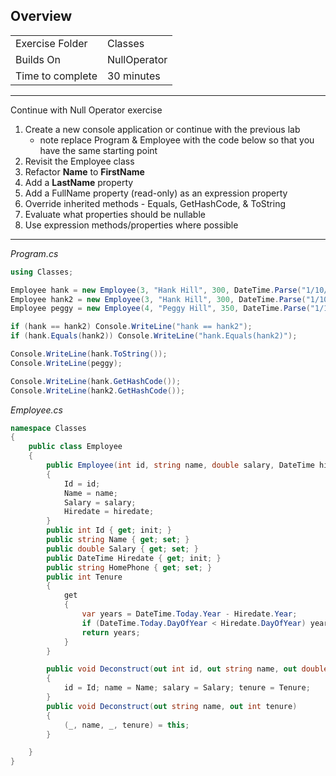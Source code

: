 ## Overview

| | |
| --------- | --------------------------- |
| Exercise Folder | Classes |
| Builds On | NullOperator |
| Time to complete | 30 minutes

---
Continue with Null Operator exercise 

1. Create a new console application or continue with the previous lab
    - note replace Program & Employee with the code below so that you have the same starting point
2.  Revisit the Employee class 
3. Refactor **Name** to **FirstName**
4. Add a **LastName** property
5. Add a FullName property (read-only) as an expression property
6. Override inherited methods - Equals, GetHashCode, & ToString
7. Evaluate what properties should be nullable
8. Use expression methods/properties where possible

---

*Program.cs*
```c#
using Classes;

Employee hank = new Employee(3, "Hank Hill", 300, DateTime.Parse("1/10/1995"));
Employee hank2 = new Employee(3, "Hank Hill", 300, DateTime.Parse("1/10/1995"));
Employee peggy = new Employee(4, "Peggy Hill", 350, DateTime.Parse("1/10/1995"));

if (hank == hank2) Console.WriteLine("hank == hank2");
if (hank.Equals(hank2)) Console.WriteLine("hank.Equals(hank2)");

Console.WriteLine(hank.ToString());
Console.WriteLine(peggy);

Console.WriteLine(hank.GetHashCode());
Console.WriteLine(hank2.GetHashCode());
```



*Employee.cs*
```c#
namespace Classes
{
    public class Employee
    {
        public Employee(int id, string name, double salary, DateTime hiredate)
        {
            Id = id;
            Name = name;
            Salary = salary;
            Hiredate = hiredate;
        }
        public int Id { get; init; }
        public string Name { get; set; }
        public double Salary { get; set; }
        public DateTime Hiredate { get; init; }
        public string HomePhone { get; set; }
        public int Tenure
        {
            get
            {
                var years = DateTime.Today.Year - Hiredate.Year;
                if (DateTime.Today.DayOfYear < Hiredate.DayOfYear) years--;
                return years;
            }
        }

        public void Deconstruct(out int id, out string name, out double salary, out int tenure)
        {
            id = Id; name = Name; salary = Salary; tenure = Tenure;
        }
        public void Deconstruct(out string name, out int tenure)
        {
            (_, name, _, tenure) = this;
        }

    }
}
```

